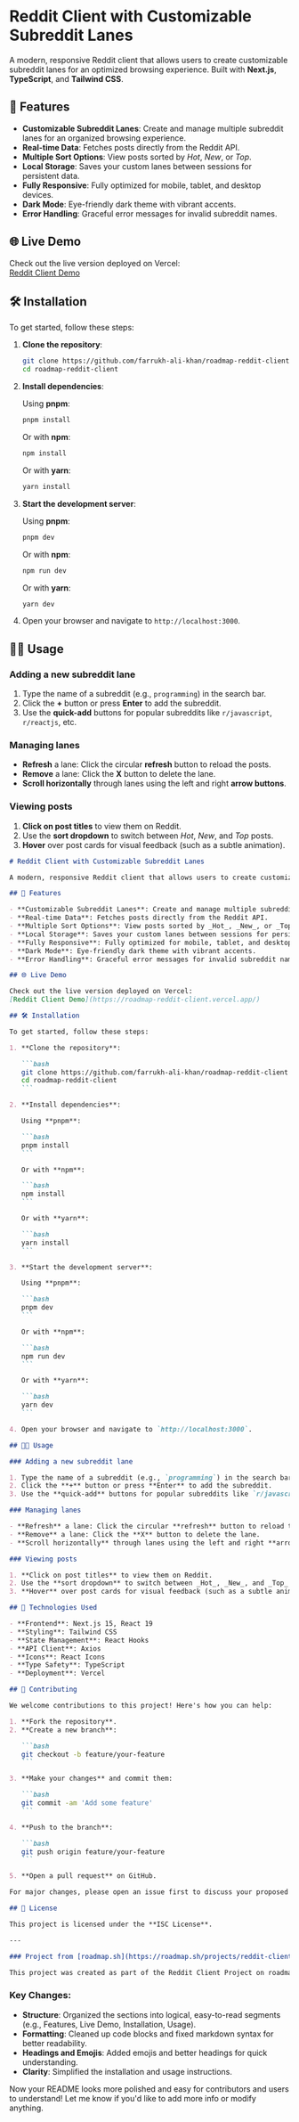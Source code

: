 # Reddit Client with Customizable Subreddit Lanes

A modern, responsive Reddit client that allows users to create customizable subreddit lanes for an optimized browsing experience. Built with **Next.js**, **TypeScript**, and **Tailwind CSS**.

## 🚀 Features

- **Customizable Subreddit Lanes**: Create and manage multiple subreddit lanes for an organized browsing experience.
- **Real-time Data**: Fetches posts directly from the Reddit API.
- **Multiple Sort Options**: View posts sorted by _Hot_, _New_, or _Top_.
- **Local Storage**: Saves your custom lanes between sessions for persistent data.
- **Fully Responsive**: Fully optimized for mobile, tablet, and desktop devices.
- **Dark Mode**: Eye-friendly dark theme with vibrant accents.
- **Error Handling**: Graceful error messages for invalid subreddit names.

## 🌐 Live Demo

Check out the live version deployed on Vercel:  
[Reddit Client Demo](https://roadmap-reddit-client.vercel.app/)

## 🛠 Installation

To get started, follow these steps:

1. **Clone the repository**:

   ```bash
   git clone https://github.com/farrukh-ali-khan/roadmap-reddit-client.git
   cd roadmap-reddit-client
   ```

2. **Install dependencies**:

   Using **pnpm**:

   ```bash
   pnpm install
   ```

   Or with **npm**:

   ```bash
   npm install
   ```

   Or with **yarn**:

   ```bash
   yarn install
   ```

3. **Start the development server**:

   Using **pnpm**:

   ```bash
   pnpm dev
   ```

   Or with **npm**:

   ```bash
   npm run dev
   ```

   Or with **yarn**:

   ```bash
   yarn dev
   ```

4. Open your browser and navigate to `http://localhost:3000`.

## 🧑‍💻 Usage

### Adding a new subreddit lane

1. Type the name of a subreddit (e.g., `programming`) in the search bar.
2. Click the **+** button or press **Enter** to add the subreddit.
3. Use the **quick-add** buttons for popular subreddits like `r/javascript`, `r/reactjs`, etc.

### Managing lanes

- **Refresh** a lane: Click the circular **refresh** button to reload the posts.
- **Remove** a lane: Click the **X** button to delete the lane.
- **Scroll horizontally** through lanes using the left and right **arrow buttons**.

### Viewing posts

1. **Click on post titles** to view them on Reddit.
2. Use the **sort dropdown** to switch between _Hot_, _New_, and _Top_ posts.
3. **Hover** over post cards for visual feedback (such as a subtle animation).

````markdown
# Reddit Client with Customizable Subreddit Lanes

A modern, responsive Reddit client that allows users to create customizable subreddit lanes for an optimized browsing experience. Built with **Next.js**, **TypeScript**, and **Tailwind CSS**.

## 🚀 Features

- **Customizable Subreddit Lanes**: Create and manage multiple subreddit lanes for an organized browsing experience.
- **Real-time Data**: Fetches posts directly from the Reddit API.
- **Multiple Sort Options**: View posts sorted by _Hot_, _New_, or _Top_.
- **Local Storage**: Saves your custom lanes between sessions for persistent data.
- **Fully Responsive**: Fully optimized for mobile, tablet, and desktop devices.
- **Dark Mode**: Eye-friendly dark theme with vibrant accents.
- **Error Handling**: Graceful error messages for invalid subreddit names.

## 🌐 Live Demo

Check out the live version deployed on Vercel:  
[Reddit Client Demo](https://roadmap-reddit-client.vercel.app/)

## 🛠 Installation

To get started, follow these steps:

1. **Clone the repository**:

   ```bash
   git clone https://github.com/farrukh-ali-khan/roadmap-reddit-client.git
   cd roadmap-reddit-client
   ```

2. **Install dependencies**:

   Using **pnpm**:

   ```bash
   pnpm install
   ```

   Or with **npm**:

   ```bash
   npm install
   ```

   Or with **yarn**:

   ```bash
   yarn install
   ```

3. **Start the development server**:

   Using **pnpm**:

   ```bash
   pnpm dev
   ```

   Or with **npm**:

   ```bash
   npm run dev
   ```

   Or with **yarn**:

   ```bash
   yarn dev
   ```

4. Open your browser and navigate to `http://localhost:3000`.

## 🧑‍💻 Usage

### Adding a new subreddit lane

1. Type the name of a subreddit (e.g., `programming`) in the search bar.
2. Click the **+** button or press **Enter** to add the subreddit.
3. Use the **quick-add** buttons for popular subreddits like `r/javascript`, `r/reactjs`, etc.

### Managing lanes

- **Refresh** a lane: Click the circular **refresh** button to reload the posts.
- **Remove** a lane: Click the **X** button to delete the lane.
- **Scroll horizontally** through lanes using the left and right **arrow buttons**.

### Viewing posts

1. **Click on post titles** to view them on Reddit.
2. Use the **sort dropdown** to switch between _Hot_, _New_, and _Top_ posts.
3. **Hover** over post cards for visual feedback (such as a subtle animation).

## 🔧 Technologies Used

- **Frontend**: Next.js 15, React 19
- **Styling**: Tailwind CSS
- **State Management**: React Hooks
- **API Client**: Axios
- **Icons**: React Icons
- **Type Safety**: TypeScript
- **Deployment**: Vercel

## 🤝 Contributing

We welcome contributions to this project! Here's how you can help:

1. **Fork the repository**.
2. **Create a new branch**:

   ```bash
   git checkout -b feature/your-feature
   ```

3. **Make your changes** and commit them:

   ```bash
   git commit -am 'Add some feature'
   ```

4. **Push to the branch**:

   ```bash
   git push origin feature/your-feature
   ```

5. **Open a pull request** on GitHub.

For major changes, please open an issue first to discuss your proposed changes.

## 📜 License

This project is licensed under the **ISC License**.

---

### Project from [roadmap.sh](https://roadmap.sh/projects/reddit-client)

This project was created as part of the Reddit Client Project on roadmap.sh.
````

### Key Changes:

- **Structure**: Organized the sections into logical, easy-to-read segments (e.g., Features, Live Demo, Installation, Usage).
- **Formatting**: Cleaned up code blocks and fixed markdown syntax for better readability.
- **Headings and Emojis**: Added emojis and better headings for quick understanding.
- **Clarity**: Simplified the installation and usage instructions.

Now your README looks more polished and easy for contributors and users to understand! Let me know if you'd like to add more info or modify anything.
